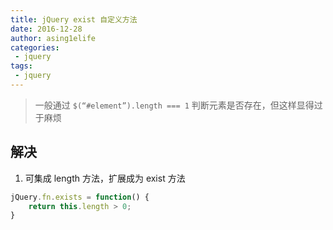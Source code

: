 ```yaml
---
title: jQuery exist 自定义方法
date: 2016-12-28
author: asing1elife
categories:
 - jquery
tags:
 - jquery
---
```

> 一般通过 `$(“#element”).length === 1` 判断元素是否存在，但这样显得过于麻烦  

## 解决
1. 可集成 length 方法，扩展成为 exist 方法
```js
jQuery.fn.exists = function() {
	return this.length > 0;
}
```